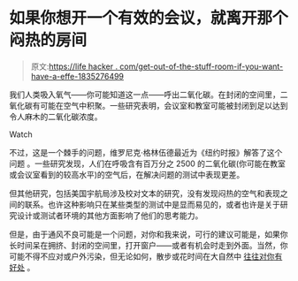# 如果你想开一个有效的会议，就离开那个闷热的房间

> 原文:[https://life hacker . com/get-out-of-the-stuff-room-if-you-want-have-a-effe-1835276499](https://lifehacker.com/get-out-of-that-stuffy-room-if-you-want-to-have-an-effe-1835276499)

我们人类吸入氧气——你可能知道这一点——呼出二氧化碳。在封闭的空间里，二氧化碳有可能在空气中积聚。一些研究表明，会议室和教室可能被封闭到足以达到令人麻木的二氧化碳浓度。

Watch

不过，这是一个棘手的问题，维罗尼克·格林伍德最近为《纽约时报》解答了这个问题 。一些研究发现，人们在呼吸含有百万分之 2500 的二氧化碳(你可能在教室或会议室看到的较高水平)的空气后，在解决问题的测试中表现更差。

但其他研究，包括美国宇航局涉及校对文本的研究，没有发现闷热的空气和表现之间的联系。也许这种影响只在某些类型的测试中是显而易见的，或者也许是关于研究设计或测试者环境的其他方面影响了他们的思考能力。

但是，由于通风不良可能是一个问题，对你和我来说，可行的建议可能是，如果你长时间呆在拥挤、封闭的空间里，打开窗户——或者有机会时走到外面。当然，你可能不得不应对或户外污染，但无论如何，散步或花时间在大自然中 [往往对你有好处](https://lifehacker.com/i-went-forest-bathing-in-central-park-and-it-didn-t-fee-1797481392) 。